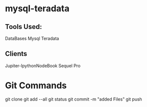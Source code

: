 # mysql-teradata
## Tools Used:
DataBases
Mysql
Teradata
## Clients
Jupiter-IpythonNodeBook
Sequel Pro

# Git Commands
git clone
git add --all
git status
git commit -m "added Files"
git push
